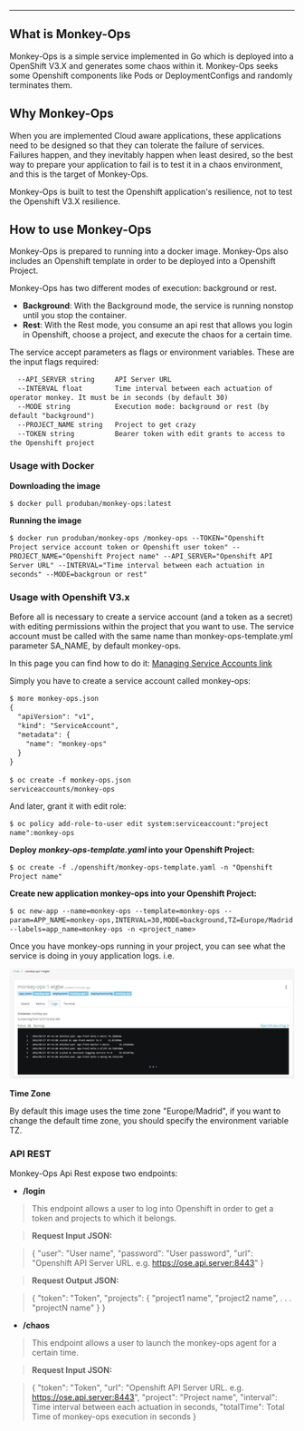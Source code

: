 ***

## What is Monkey-Ops

Monkey-Ops is a simple service implemented in Go which is deployed into a OpenShift V3.X and generates some chaos within it. Monkey-Ops seeks some Openshift components like Pods or DeploymentConfigs and randomly terminates them.


## Why Monkey-Ops

When you are implemented Cloud aware applications, these applications need to be designed so that they can tolerate the failure of services. Failures happen, and they inevitably happen when least desired, so the best way to prepare your application to fail is to test it in a chaos environment, and this is the target of Monkey-Ops.

Monkey-Ops is built to test the Openshift application's resilience, not to test the Openshift V3.X resilience.

## How to use Monkey-Ops

Monkey-Ops is prepared to running into a docker image. Monkey-Ops also includes an Openshift template in order to be deployed into a Openshift Project.

Monkey-Ops has two different modes of execution: background or rest.

* **Background**: With the Background mode, the service is running nonstop until you stop the container.
* **Rest**: With the Rest mode, you consume an api rest that allows you login in Openshift, choose a project, and execute the chaos for a certain time.

The service accept parameters as flags or environment variables. These are the input flags required:

      --API_SERVER string     API Server URL
      --INTERVAL float        Time interval between each actuation of operator monkey. It must be in seconds (by default 30)
      --MODE string           Execution mode: background or rest (by default "background")
      --PROJECT_NAME string   Project to get crazy
      --TOKEN string          Bearer token with edit grants to access to the Openshift project
      
### Usage with Docker

**Downloading the image**

	$ docker pull produban/monkey-ops:latest

**Running the image**

	$ docker run produban/monkey-ops /monkey-ops --TOKEN="Openshift Project service account token or Openshift user token" --PROJECT_NAME="Openshift Project name" --API_SERVER="Openshift API Server URL" --INTERVAL="Time interval between each actuation in seconds" --MODE=backgroun or rest"

### Usage with Openshift V3.x

Before all is necessary to create a service account (and a token as a secret) with editing permissions within the project that you want to use. The service account must be called with the same name than monkey-ops-template.yml parameter SA_NAME, by default monkey-ops.

In this page you can find how to do it: [Managing Service Accounts link](https://docs.openshift.com/enterprise/3.1/dev_guide/service_accounts.html#managing-service-accounts)

Simply you have to create a service account called monkey-ops:

	$ more monkey-ops.json
	{
	  "apiVersion": "v1",
	  "kind": "ServiceAccount",
	  "metadata": {
	    "name": "monkey-ops"
	  }
	}
	
	$ oc create -f monkey-ops.json
	serviceaccounts/monkey-ops
	
And later, grant it with edit role:

	$ oc policy add-role-to-user edit system:serviceaccount:"project name":monkey-ops

**Deploy *monkey-ops-template.yaml* into your Openshift Project:**

	$ oc create -f ./openshift/monkey-ops-template.yaml -n "Openshift Project name"
	
**Create new  application monkey-ops into your Openshift Project:**
	
	$ oc new-app --name=monkey-ops --template=monkey-ops --param=APP_NAME=monkey-ops,INTERVAL=30,MODE=background,TZ=Europe/Madrid --labels=app_name=monkey-ops -n <project_name>
	
Once you have monkey-ops running in your project, you can see what the service is doing in youy application logs. i.e.

![Monkey-Ops logs](resources/images/logs.JPG)

**Time Zone**

By default this image uses the time zone "Europe/Madrid", if you want to change the default time zone, you should specify the environment variable TZ.

### API REST

Monkey-Ops Api Rest expose two endpoints:

* **/login**

>This endpoint allows a user to log into Openshift in order to get a token and  projects to which it belongs.

	
>**Request Input JSON:**


>{
>     "user": "User name",
>     "password": "User password",
>     "url": "Openshift API Server URL. e.g. https://ose.api.server:8443"
> }

>**Request Output JSON:**

>	{
>     "token": "Token",
>     "projects": {
>    	 "project1 name",
>    	 "project2 name",
>    	 .
>    	 .
>    	 .
>    	 "projectN name"
>    	 }
>}	 

	
* **/chaos**

>This endpoint allows a user to launch the monkey-ops agent for a certain time.

>**Request Input JSON:**

>	{
>     "token": "Token",
>     "url": "Openshift API Server URL. e.g. https://ose.api.server:8443",
>     "project": "Project name",
>     "interval": Time interval between each actuation in seconds,
>     "totalTime": Total Time of monkey-ops execution in seconds
>	}

